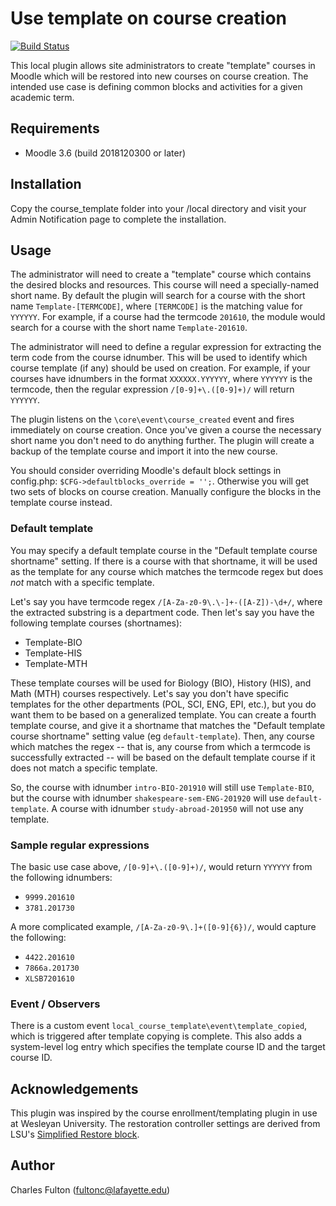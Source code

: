 # Use template on course creation

[![Build Status](https://travis-ci.org/LafColITS/moodle-local_course_template.svg?branch=master)](https://travis-ci.org/LafColITS/moodle-local_course_template)

This local plugin allows site administrators to create "template" courses in Moodle which will be restored into new courses on course creation. The intended use case is defining common blocks and activities for a given academic term.

## Requirements
- Moodle 3.6 (build 2018120300 or later)

## Installation
Copy the course_template folder into your /local directory and visit your Admin Notification page to complete the installation.

## Usage

The administrator will need to create a "template" course which contains the desired blocks and resources. This course will need a specially-named short name. By default the plugin will search for a course with the short name `Template-[TERMCODE]`, where `[TERMCODE]` is the matching value for `YYYYYY`. For example, if a course had the termcode `201610`, the module would search for a course with the short name `Template-201610`.

The administrator will need to define a regular expression for extracting the term code from the course idnumber. This will be used to identify which course template (if any) should be used on creation. For example, if your courses have idnumbers in the format `XXXXXX.YYYYYY`, where `YYYYYY` is the termcode, then the regular expression `/[0-9]+\.([0-9]+)/` will return `YYYYYY`.

The plugin listens on the `\core\event\course_created` event and fires immediately on course creation. Once you've given a course the necessary short name you don't need to do anything further. The plugin will create a backup of the template course and import it into the new course.

You should consider overriding Moodle's default block settings in config.php: `$CFG->defaultblocks_override = '';`. Otherwise you will get two sets of blocks on course creation. Manually configure the blocks in the template course instead.

### Default template

You may specify a default template course in the "Default template course shortname" setting. If there is a course with that shortname, it will be used as the template for any course which matches the termcode regex but does _not_ match with a specific template.

Let's say you  have termcode regex `/[A-Za-z0-9\.\-]+-([A-Z])-\d+/`, where the extracted substring is a department code. Then let's say you have the following template courses (shortnames):

- Template-BIO
- Template-HIS
- Template-MTH

These template courses will be used for Biology (BIO), History (HIS), and Math (MTH) courses respectively. Let's say you don't have specific templates for the other departments (POL, SCI, ENG, EPI, etc.), but you do want them to be based on a generalized template. You can create a fourth template course, and give it a shortname that matches the "Default template course shortname" setting value (eg `default-template`). Then, any course which matches the regex -- that is, any course from which a termcode is successfully extracted -- will be based on the default template course if it does not match a specific template.

So, the course with idnumber `intro-BIO-201910` will still use `Template-BIO`, but the course with idnumber `shakespeare-sem-ENG-201920` will use `default-template`. A course with idnumber `study-abroad-201950` will not use any template.

### Sample regular expressions

The basic use case above, `/[0-9]+\.([0-9]+)/`, would return `YYYYYY` from the following idnumbers:

- `9999.201610`
- `3781.201730`

A more complicated example, `/[A-Za-z0-9\.]+([0-9]{6})/`, would capture the following:

- `4422.201610`
- `7866a.201730`
- `XLSB7201610`

### Event / Observers

There is a custom event `local_course_template\event\template_copied`, which is triggered after template copying is complete. This also adds a system-level log entry which specifies the template course ID and the target course ID.

## Acknowledgements

This plugin was inspired by the course enrollment/templating plugin in use at Wesleyan University. The restoration controller settings are derived from LSU's [Simplified Restore block](https://github.com/lsuits/simple_restore).

## Author

Charles Fulton (fultonc@lafayette.edu)
